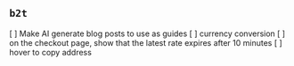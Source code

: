 ## `b2t`

<!-- TODO: do these -->

[ ] Make AI generate blog posts to use as guides
[ ] currency conversion
[ ] on the checkout page, show that the latest rate expires after 10 minutes
[ ] hover to copy address
